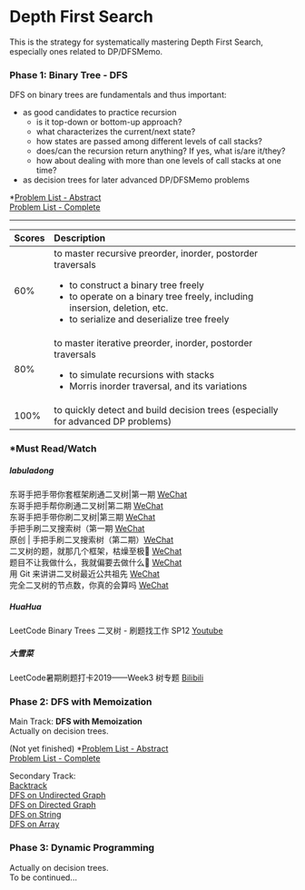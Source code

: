 # Depth First Search
This is the strategy for systematically mastering Depth First Search, especially ones related to DP/DFSMemo.

### Phase 1: Binary Tree - DFS
DFS on binary trees are fundamentals and thus important: <br/>
* as good candidates to practice recursion 
    * is it top-down or bottom-up approach?
    * what characterizes the current/next state?
    * how states are passed among different levels of call stacks?
    * does/can the recursion return anything? If yes, what is/are it/they?
    * how about dealing with more than one levels of call stacks at one time?
* as decision trees for later advanced DP/DFSMemo problems

*[Problem List - Abstract](https://github.com/an7one/leetcode-problems-by-tags-an7one/blob/master/txt/by_data_structure/tree/abstract.txt) <br/>
[Problem List - Complete](https://github.com/an7one/leetcode-problems-by-tags-an7one/blob/master/txt/by_data_structure/tree)

****
| Scores | Description                                                                                                                                                                                                                                   |
| ------ | :-------------------------------------------------------------------------------------------------------------------------------------------------------------------------------------------------------------------------------------------- |
| 60%    | to master recursive preorder, inorder, postorder traversals<ul> <li> to construct a binary tree freely</li> <li>to operate on a binary tree freely, including insersion, deletion, etc.</li> <li>to serialize and deserialize tree freely<ul> |
| 80%    | to master iterative preorder, inorder, postorder traversals<ul><li>to simulate recursions with stacks</li><li>Morris inorder traversal, and its variations</li></ul>                                                                          |
| 100%   | to quickly detect and build decision trees (especially for advanced DP problems)                                                                                                                                                              |

### *Must Read/Watch
##### labuladong
东哥手把手带你套框架刷通二叉树|第一期 [WeChat](https://mp.weixin.qq.com/s?__biz=MzAxODQxMDM0Mw==&mid=2247487126&idx=1&sn=4de13e66397bc35970963c5a1330ce18&chksm=9bd7f09eaca0798853c41fba05ad5fa958b31054eba18b69c785ae92f4bd8e4cc7a2179d7838&scene=21#wechat_redirect) <br/>
东哥手把手帮你刷通二叉树|第二期 [WeChat](https://mp.weixin.qq.com/s?__biz=MzAxODQxMDM0Mw==&mid=2247487270&idx=1&sn=2f7ad74aabc88b53d94012ceccbe51be&chksm=9bd7f12eaca078384733168971147866c140496cb257946f8170f05e46d16099f3eef98d39d9&scene=21#wechat_redirect) <br/>
东哥手把手带你刷二叉树|第三期 [WeChat](https://mp.weixin.qq.com/s?__biz=MzAxODQxMDM0Mw==&mid=2247487527&idx=1&sn=9cf2b0d8608ba26ea7c6a5c9b41d05a1&chksm=9bd7ee2faca0673916bf075539bf6fc3c01f3dcc0b298b3f507047692ef5c850ed9cfe82e4e6&scene=21#wechat_redirect) <br/>
手把手刷二叉搜索树（第一期 [WeChat](https://mp.weixin.qq.com/s?__biz=MzAxODQxMDM0Mw==&mid=2247488101&idx=1&sn=6041ddda5f20ccde8a7036d3e3a1482c&chksm=9bd7ec6daca0657b2ab20a936437e2c8206384c3b1485fe91747ad796fa3a5b08556b2f4911e&scene=21#wechat_redirect) <br/>
原创 | 手把手刷二叉搜索树（第二期）[WeChat](https://mp.weixin.qq.com/s?__biz=MzAxODQxMDM0Mw==&mid=2247488128&idx=2&sn=b8fb3fd2917f9ac86127054741cd5877&chksm=9bd7ec88aca0659ee0185b657663169169493e9df2063fa4d28b38a0b4d0dd698d0301937898&scene=21#wechat_redirect) <br/>
二叉树的题，就那几个框架，枯燥至极🤔 [WeChat](https://mp.weixin.qq.com/s?__biz=MzAxODQxMDM0Mw==&mid=2247485871&idx=1&sn=bcb24ea8927995b585629a8b9caeed01&chksm=9bd7f7a7aca07eb1b4c330382a4e0b916ef5a82ca48db28908ab16563e28a376b5ca6805bec2&scene=21#wechat_redirect) <br/>
题目不让我做什么，我就偏要去做什么🤔 [WeChat](https://mp.weixin.qq.com/s?__biz=MzAxODQxMDM0Mw==&mid=2247485629&idx=1&sn=fc0d0fc2b8618a9b8a575cfa9d5b1c4a&chksm=9bd7f6b5aca07fa33c4fbce0dc439359592ace091814fdcdc0742f336722398090396f0b3668&scene=21#wechat_redirect) <br/>
用 Git 来讲讲二叉树最近公共祖先 [WeChat](https://mp.weixin.qq.com/s?__biz=MzAxODQxMDM0Mw==&mid=2247485561&idx=1&sn=a394ba978283819da1eb34a256f6915b&chksm=9bd7f671aca07f6722f0bc1e946ca771a0a40fd8173cc1227a7e0eabfe4e2fcc57b9ba464547&scene=21#wechat_redirect) <br/>
完全二叉树的节点数，你真的会算吗 [WeChat](https://mp.weixin.qq.com/s?__biz=MzAxODQxMDM0Mw==&mid=2247485057&idx=1&sn=45a3b89a4efef236cb662d5505d7ce36&chksm=9bd7f889aca0719f4915de681f983355e187151030991ab1944494ffe4b73e484068b85eb01e&scene=21#wechat_redirect) <br/>

##### HuaHua
LeetCode Binary Trees 二叉树 - 刷题找工作 SP12 [Youtube](https://youtu.be/PbGl8_-bZxI)

##### 大雪菜
LeetCode暑期刷题打卡2019——Week3 树专题 [Bilibili](https://www.bilibili.com/video/BV19t411w7Ep)




### Phase 2: DFS with Memoization
Main Track: **DFS with Memoization** <br/>
Actually on decision trees.

(Not yet finished) *[Problem List - Abstract](https://github.com/an7one/leetcode-problems-by-tags-an7one/blob/master/txt/by_algorithm/search/depth_first_search/abstract.txt) <br/>
[Problem List - Complete](https://github.com/an7one/leetcode-problems-by-tags-an7one/blob/master/txt/by_algorithm/search/depth_first_search/by_algorithm/dfs_with_memoization.txt)

Secondary Track: <br/>
[Backtrack](https://github.com/an7one/leetcode-problems-by-tags-an7one/blob/master/txt/by_algorithm/search/depth_first_search/by_algorithm/backtrack.txt) <br/>
[DFS on Undirected Graph](https://github.com/an7one/leetcode-problems-by-tags-an7one/blob/master/txt/by_algorithm/search/depth_first_search/by_data_structure/graph/graph_undirected.txt) <br/>
[DFS on Directed Graph](https://github.com/an7one/leetcode-problems-by-tags-an7one/blob/master/txt/by_algorithm/search/depth_first_search/by_data_structure/graph/graph_directed.txt) <br/>
[DFS on String](https://github.com/an7one/leetcode-problems-by-tags-an7one/tree/master/txt/by_algorithm/search/depth_first_search/by_data_structure/string) <br/>
[DFS on Array](https://github.com/an7one/leetcode-problems-by-tags-an7one/tree/master/txt/by_algorithm/search/depth_first_search/by_data_structure/array) <br/>

### Phase 3: Dynamic Programming
Actually on decision trees. <br/>
To be continued...